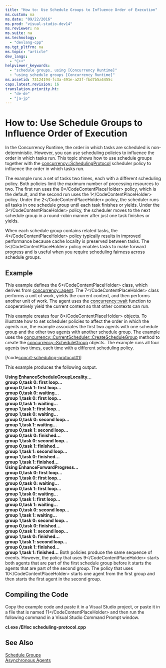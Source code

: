 ```yaml
---
title: "How to: Use Schedule Groups to Influence Order of Execution"
ms.custom: na
ms.date: "09/22/2016"
ms.prod: "visual-studio-dev14"
ms.reviewer: na
ms.suite: na
ms.technology: 
  - "devlang-cpp"
ms.tgt_pltfrm: na
ms.topic: "article"
dev_langs: 
  - "C++"
helpviewer_keywords: 
  - "schedule groups, using [Concurrency Runtime]"
  - "using schedule groups [Concurrency Runtime]"
ms.assetid: 73124194-fc3a-491e-a23f-fbd7b5a4455c
caps.latest.revision: 16
translation.priority.ht: 
  - "de-de"
  - "ja-jp"
---
```

# How to: Use Schedule Groups to Influence Order of Execution
In the Concurrency Runtime, the order in which tasks are scheduled is non-deterministic. However, you can use scheduling policies to influence the order in which tasks run. This topic shows how to use schedule groups together with the [concurrency::SchedulingProtocol](../vs140/policyelementkey-enumeration.md) scheduler policy to influence the order in which tasks run.  
  
 The example runs a set of tasks two times, each with a different scheduling policy. Both policies limit the maximum number of processing resources to two. The first run uses the <CodeContentPlaceHolder>0\</CodeContentPlaceHolder> policy, which is the default, and the second run uses the <CodeContentPlaceHolder>1\</CodeContentPlaceHolder> policy. Under the <CodeContentPlaceHolder>2\</CodeContentPlaceHolder> policy, the scheduler runs all tasks in one schedule group until each task finishes or yields. Under the <CodeContentPlaceHolder>3\</CodeContentPlaceHolder> policy, the scheduler moves to the next schedule group in a round-robin manner after just one task finishes or yields.  
  
 When each schedule group contains related tasks, the <CodeContentPlaceHolder>4\</CodeContentPlaceHolder> policy typically results in improved performance because cache locality is preserved between tasks. The <CodeContentPlaceHolder>5\</CodeContentPlaceHolder> policy enables tasks to make forward progress and is useful when you require scheduling fairness across schedule groups.  
  
## Example  
 This example defines the <CodeContentPlaceHolder>6\</CodeContentPlaceHolder> class, which derives from [concurrency::agent](../vs140/agent-class.md). The <CodeContentPlaceHolder>7\</CodeContentPlaceHolder> class performs a unit of work, yields the current context, and then performs another unit of work. The agent uses the [concurrency::wait](../vs140/wait-function.md) function to cooperatively yield the current context so that other contexts can run.  
  
 This example creates four <CodeContentPlaceHolder>8\</CodeContentPlaceHolder> objects. To illustrate how to set scheduler policies to affect the order in which the agents run, the example associates the first two agents with one schedule group and the other two agents with another schedule group. The example uses the [concurrency::CurrentScheduler::CreateScheduleGroup](../vs140/currentscheduler--createschedulegroup-method.md) method to create the [concurrency::ScheduleGroup](../vs140/schedulegroup-class.md) objects. The example runs all four agents two times, each time with a different scheduling policy.  
  
 [!code[concrt-scheduling-protocol#1](../vs140/codesnippet/CPP/how-to--use-schedule-groups-to-influence-order-of-execution_1.cpp)]  
  
 This example produces the following output.  
  
 **Using EnhanceScheduleGroupLocality...**  
**group 0,task 0: first loop...**  
**group 0,task 1: first loop...**  
**group 0,task 0: waiting...**  
**group 1,task 0: first loop...**  
**group 0,task 1: waiting...**  
**group 1,task 1: first loop...**  
**group 1,task 0: waiting...**  
**group 0,task 0: second loop...**  
**group 1,task 1: waiting...**  
**group 0,task 1: second loop...**  
**group 0,task 0: finished...**  
**group 1,task 0: second loop...**  
**group 0,task 1: finished...**  
**group 1,task 1: second loop...**  
**group 1,task 0: finished...**  
**group 1,task 1: finished...**  
**Using EnhanceForwardProgress...**  
**group 0,task 0: first loop...**  
**group 1,task 0: first loop...**  
**group 0,task 0: waiting...**  
**group 0,task 1: first loop...**  
**group 1,task 0: waiting...**  
**group 1,task 1: first loop...**  
**group 0,task 1: waiting...**  
**group 0,task 0: second loop...**  
**group 1,task 1: waiting...**  
**group 1,task 0: second loop...**  
**group 0,task 0: finished...**  
**group 0,task 1: second loop...**  
**group 1,task 0: finished...**  
**group 1,task 1: second loop...**  
**group 0,task 1: finished...**  
**group 1,task 1: finished...** Both policies produce the same sequence of events. However, the policy that uses <CodeContentPlaceHolder>9\</CodeContentPlaceHolder> starts both agents that are part of the first schedule group before it starts the agents that are part of the second group. The policy that uses <CodeContentPlaceHolder>10\</CodeContentPlaceHolder> starts one agent from the first group and then starts the first agent in the second group.  
  
## Compiling the Code  
 Copy the example code and paste it in a Visual Studio project, or paste it in a file that is named <CodeContentPlaceHolder>11\</CodeContentPlaceHolder> and then run the following command in a Visual Studio Command Prompt window.  
  
 **cl.exe /EHsc scheduling-protocol.cpp**  
  
## See Also  
 [Schedule Groups](../vs140/schedule-groups.md)   
 [Asynchronous Agents](../vs140/asynchronous-agents.md)